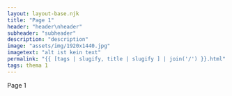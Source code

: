 ```yaml
---
layout: layout-base.njk
title: "Page 1"
header: "header\nheader"
subheader: "subheader"
description: "description"
image: "assets/img/1920x1440.jpg"
imagetext: "alt ist kein text"
permalink: "{{ [tags | slugify, title | slugify ] | join('/') }}.html"
tags: thema 1
---
```

<article>
    <p>Page 1</p>
</article>
